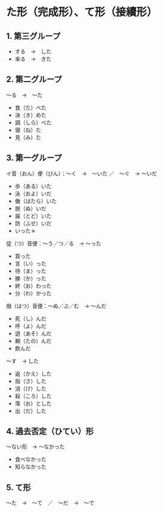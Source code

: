 # た形（完成形）、て形（接續形）

## 1. 第三グループ

- する　→　した
- 来る　→　きた

## 2. 第二グループ

〜る　→　〜た

- 食（た）べた
- 決（き）めた
- 調（しら）べた
- 寝（ね）た
- 見（み）た

## 3. 第一グループ

イ音（おん）便（びん）：〜く　→　〜いた ／　〜ぐ　→ 〜いだ

- 歩（ある）いた
- 泳（およ）いだ
- 働（はたら）いた
- 脱（ぬ）いだ
- 届（とど）いた
- 防（ふせ）いだ
- いった＊

促（つ）音便：〜う／つ／る　→ 〜った

- 買った
- 言（い）った
- 待（ま）った
- 勝（か）った
- 終（お）わった
- 分（わ）かった

撥（はつ）音便：〜ぬ／ぶ／む　→ 〜んだ

- 死（し）んだ
- 呼（よ）んだ
- 遊（あそ）んだ
- 頼（たの）んだ
- 飲んだ

〜す　→ した

- 返（かえ）した
- 指（さ）した
- 消（け）した
- 殺（ころ）した
- 落（お）とした
- 出（だ）した

## 4. 過去否定（ひてい）形

〜ない形　→ 〜なかった

- 食べなかった
- 知らなかった

## 5. て形

〜た　→　〜て　／　〜だ　→　〜で
